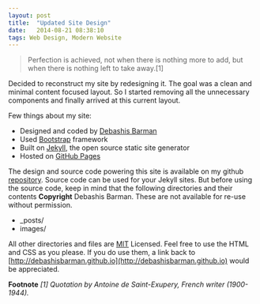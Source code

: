 ```yaml
---
layout: post
title:  "Updated Site Design"
date:   2014-08-21 08:38:10
tags: Web Design, Modern Website
---
```

>Perfection is achieved, not when there is nothing more to add, but when there is nothing left to take away.[1]

Decided to reconstruct my site by redesigning it. The goal was a clean and minimal content focused layout. So I started removing all the unnecessary components and finally arrived at this current layout.

Few things about my site:

* Designed and coded by [Debashis Barman](http://www.debashisbarman.in)
* Used [Bootstrap](http://getbootstrap.com/) framework
* Built on [Jekyll](http://jekyllrb.com), the open source static site generator
* Hosted on [GitHub Pages](http://pages.github.com) 

The design and source code powering this site is available on my github [repository](http://github.com/debashisbarman). Source code can be used for your Jekyll sites. But before using the source code, keep in mind that the following directories and their contents **Copyright** Debashis Barman. These are not available for re-use without permission.

* _posts/
* images/

All other directories and files are [MIT](http://opensource.org/licenses/MIT) Licensed. Feel free to use the HTML and CSS as you please. If you do use them, a link back to [http://debashisbarman.github.io](http://debashisbarman.github.io) would be appreciated.

**Footnote**
_[1] Quotation by Antoine de Saint-Exupery, French writer (1900-1944)._
